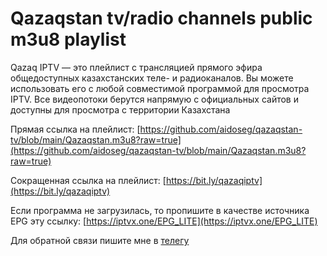 # Qazaqstan tv/radio channels public m3u8 playlist

Qazaq IPTV — это плейлист с трансляцией прямого эфира общедоступных казахстанских теле- и радиоканалов. Вы можете использовать его с любой совместимой программой для просмотра IPTV. Все видеопотоки берутся напрямую с официальных сайтов и доступны для просмотра с территории Казахстана

Прямая ссылка на плейлист:
[https://github.com/aidoseg/qazaqstan-tv/blob/main/Qazaqstan.m3u8?raw=true](https://github.com/aidoseg/qazaqstan-tv/blob/main/Qazaqstan.m3u8?raw=true)

Сокращенная ссылка на плейлист:
[https://bit.ly/qazaqiptv](https://bit.ly/qazaqiptv)

Если программа не загрузилась, то пропишите в качестве источника EPG эту ссылку: 
[https://iptvx.one/EPG_LITE](https://iptvx.one/EPG_LITE)

Для обратной связи пишите мне в [телегу](https://t.me/aidoseg)
